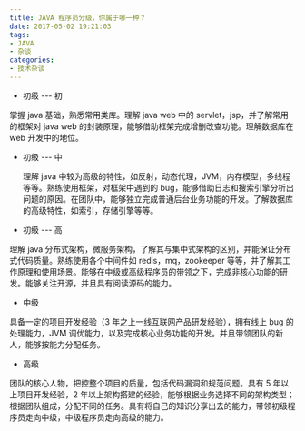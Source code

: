 ```yaml
---
title: JAVA 程序员分级，你属于哪一种？
date: 2017-05-02 19:21:03
tags: 
- JAVA
- 杂谈
categories: 
- 技术杂谈
---
```


 - 初级 --- 初

  掌握 java 基础，熟悉常用类库。理解 java web 中的 servlet，jsp，并了解常用的框架对 java web 的封装原理，能够借助框架完成增删改查功能。理解数据库在 web 开发中的地位。

 - 初级 --- 中

    理解 java 中较为高级的特性，如反射，动态代理，JVM，内存模型，多线程等等。熟练使用框架，对框架中遇到的 bug，能够借助日志和搜索引擎分析出问题的原因。在团队中，能够独立完成普通后台业务功能的开发。了解数据库的高级特性，如索引，存储引擎等等。

 - 初级 --- 高

  理解 java 分布式架构，微服务架构，了解其与集中式架构的区别，并能保证分布式代码质量。熟练使用各个中间件如 redis，mq，zookeeper 等等，并了解其工作原理和使用场景。能够在中级或高级程序员的带领之下，完成非核心功能的研发。能够关注开源，并且具有阅读源码的能力。

 - 中级

  具备一定的项目开发经验（3 年之上一线互联网产品研发经验），拥有线上 bug 的处理能力，JVM 调优能力，以及完成核心业务功能的开发。并且带领团队的新人，能够按能力分配任务。

 - 高级

  团队的核心人物，把控整个项目的质量，包括代码漏洞和规范问题。具有 5 年以上项目开发经验，2 年以上架构搭建的经验，能够根据业务选择不同的架构类型；根据团队组成，分配不同的任务。具有将自己的知识分享出去的能力，带领初级程序员走向中级，中级程序员走向高级的能力。
